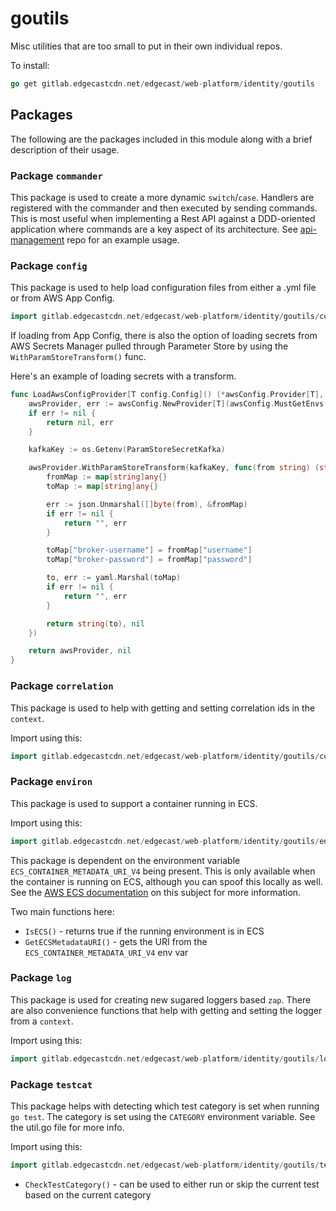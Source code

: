 # goutils

Misc utilities that are too small to put in their own individual repos.

To install:

```go
go get gitlab.edgecastcdn.net/edgecast/web-platform/identity/goutils
```

## Packages

The following are the packages included in this module along with a brief
description of their usage.

### Package `commander`

This package is used to create a more dynamic `switch`/`case`. Handlers are registered
with the commander and then executed by sending commands. This is most useful when
implementing a Rest API against a DDD-oriented application where commands are
a key aspect of its architecture. See [api-management](https://gitlab.edgecastcdn.net/edgecast/web-platform/identity/api-management)
repo for an example usage.

### Package `config`

This package is used to help load configuration files from either a .yml file or from
AWS App Config.

```go
import gitlab.edgecastcdn.net/edgecast/web-platform/identity/goutils/config
```

If loading from App Config, there is also the option of loading secrets
from AWS Secrets Manager pulled through Parameter Store by using the `WithParamStoreTransform()`
func.


Here's an example of loading secrets with a transform.

```go
func LoadAwsConfigProvider[T config.Config]() (*awsConfig.Provider[T], error) {
	awsProvider, err := awsConfig.NewProvider[T](awsConfig.MustGetEnvs())
	if err != nil {
		return nil, err
	}

	kafkaKey := os.Getenv(ParamStoreSecretKafka)

	awsProvider.WithParamStoreTransform(kafkaKey, func(from string) (string, error) {
		fromMap := map[string]any{}
		toMap := map[string]any{}

		err := json.Unmarshal([]byte(from), &fromMap)
		if err != nil {
			return "", err
		}

		toMap["broker-username"] = fromMap["username"]
		toMap["broker-password"] = fromMap["password"]

		to, err := yaml.Marshal(toMap)
		if err != nil {
			return "", err
		}

		return string(to), nil
	})

	return awsProvider, nil
}
```

### Package `correlation`

This package is used to help with getting and setting correlation ids in the `context`.

Import using this:

```go
import gitlab.edgecastcdn.net/edgecast/web-platform/identity/goutils/correlation
```

### Package `environ`

This package is used to support a container running in ECS.

Import using this:

```go
import gitlab.edgecastcdn.net/edgecast/web-platform/identity/goutils/environ
```

This package is dependent on the environment variable `ECS_CONTAINER_METADATA_URI_V4`
being present. This is only available when the container is running on ECS, although
you can spoof this locally as well. See the [AWS ECS documentation](https://docs.aws.amazon.com/AmazonECS/latest/developerguide/task-metadata-endpoint-v4.html)
on this subject for more information.

Two main functions here:
* `IsECS()` - returns true if the running environment is in ECS
* `GetECSMetadataURI()` - gets the URI from the `ECS_CONTAINER_METADATA_URI_V4` env var

### Package `log`

This package is used for creating new sugared loggers based `zap`. There are also
convenience functions that help with getting and setting the logger from a `context`.

Import using this: 

```go
import gitlab.edgecastcdn.net/edgecast/web-platform/identity/goutils/log
```

### Package `testcat`

This package helps with detecting which test category is set when running `go test`.
The category is set using the `CATEGORY` environment variable. See the util.go file
for more info.

Import using this:

```go
import gitlab.edgecastcdn.net/edgecast/web-platform/identity/goutils/testcat
```

* `CheckTestCategory()` - can be used to either run or skip the current test based on the current category